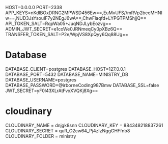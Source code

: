 HOST=0.0.0.0
PORT=2338
APP_KEYS=nKdlBOxDRNG2MPWSD456Ew==,EuMvUFS//mRVp2beeMHNIw==,NUD3JsYsouIF7y2NEgJ6wA==,ChwFlaqfd+LYPGTPMShjjQ==
API_TOKEN_SALT=RqpWa05+JuqNDJLybEozvg==
ADMIN_JWT_SECRET=e1coWe0JRNmeqCy0pXBz6Q==
TRANSFER_TOKEN_SALT=P2e/WpjVS8XpQyy6Qq88Ug==
# Database
DATABASE_CLIENT=postgres
DATABASE_HOST=127.0.0.1
DATABASE_PORT=5432
DATABASE_NAME=MINISTRY_DB
DATABASE_USERNAME=postgres
DATABASE_PASSWORD=@irborneCoding987Bmw
DATABASE_SSL=false
JWT_SECRET=yF0l43XLrAtFvxXVQKj8Xg==


# cloudinary
CLOUDINARY_NAME = dnjgk8snn
CLOUDINARY_KEY = 884348218837261 
CLOUDINARY_SECRET = quR_O2cw64_Pj4zIzNggGHFfnb8
CLOUDINARY_FOLDER = ministry